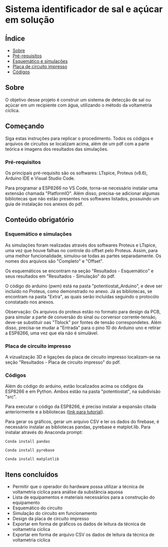 # Sistema identificador de sal e açúcar em solução

## Índice
+ [Sobre](#sobre)
+ [Pré-requisitos](#pre_req)
+ [Esquemático e simulações](#sim)
+ [Placa de circuito impresso](#cir)
+ [Códigos](#cod)

<h2 id="sobre">Sobre</h2>

O objetivo desse projeto é construir um sistema de detecção de sal ou açúcar em um recipiente com água, utilizando o método da voltametria cíclica.

<h2 id="comecando">Começando</h2>

Siga estas instruções para replicar o procedimento. Todos os códigos e arquivos de circuitos se localizam acima, além de um pdf com a parte teórica e imagens dos resultados das simulações.

<h3 id='pre_req'>Pré-requisitos</h3>

Os principais pré-requisito são os softwares: LTspice, Proteus (v8.6), Arduino IDE e Visual Studio Code.

Para programar a ESP8266 no VS Code, torna-se necessário instalar uma extensão chamada "PlatformIO". Além disso, precisa-se adicionar algumas bibliotecas que não estão presentes nos softwares listados, possuindo um guia de instalação nos anexos do pdf.

<h2 id="obr">Conteúdo obrigatório</h2>

<h3 id='sim'>Esquemático e simulações</h3>

As simulações foram realizadas através dos softwares Proteus e LTspice, uma vez que houve falhas no controle do offset pelo Proteus. Assim, para uma melhor funcionalidade, simulou-se todas as partes separadamente. Os nomes dos arquivos são "Completo" e "Offset".

Os esquemáticos se encontram na seção "Resultados - Esquemático" e seus resultados em "Resultados - Simulação" do pdf.

O código do arduino (pwm) está na pasta "potentiostat_Arduino", e deve ser incluido no Proteus, como demonstrado no anexo. Já as bibliotecas, se encontram na pasta "Extra", as quais serão incluidas seguindo o protocólo constatado nos anexos.

Observação: Os arquivos do proteus estão no formato para design da PCB, para simular a parte de conversão do sinal ou corversor corrente-tensão, deve-se substituir oas "Tblock" por fontes de tensão correspondetes. Além disso, precisa-se mudar a "Entrada" para o pino 10 do Arduino uno e retirar a ESP8266, uma vez que ela não é simulável.

<h3 id='cir'>Placa de circuito impresso</h3>

A vizualização 3D e ligações da placa de circuito impresso localizam-se na seção "Resultados - Placa de circuito impresso" do pdf.

<h3 id='cod'>Códigos</h3>

Além do código do arduino, estão localizados acima os códigos da ESP8266 e em Python. Ambos estão na pasta "potentiostat", na subdivisão "src".

Para executar o código da ESP8266, é preciso instalar a expansão citada anteriormente e a bibliotecas (<a href="https://www.embarcados.com.br/esp8266-com-arduino">link para tutorial</a>).

Para gerar os gráficos, gerar um arquivo CSV e ler os dados do firebase, é necessário instalar as bibliotecas pandas, pyrebase e matplot.lib. Para instalar através do Anaconda prompt: 
```
Conda install pandas
```
```
Conda install pyrebase
```
```
Conda install matplotlib
```
<h2 id='todo'>Itens concluídos</h2>

- Permitir que o operador do hardware possa utilizar a técnica de voltametria
cíclica para análise da substância aquosa
- Lista de equipamentos e materiais necessários para a construção do
equipamento
- Esquemático do circuito
- Simulação do circuito em funcionamento
- Design da placa de circuito impresso
- Exportar em forma de gráficos os dados de leitura da técnica de
voltametria cíclica
- Exportar em forma de arquivo CSV os dados de leitura da técnica de
voltametria cíclica


